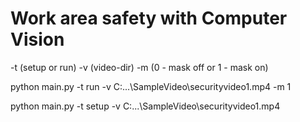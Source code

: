 # Work area safety with Computer Vision
 
-t (setup or run) -v (video-dir) -m (0 - mask off or 1 - mask on) 

python main.py -t run -v C:\...\SampleVideo\securityvideo1.mp4 -m 1 

python main.py -t setup -v C:\...\SampleVideo\securityvideo1.mp4 

